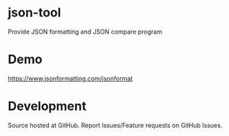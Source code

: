 # json-tool
Provide JSON formatting and JSON compare program

# Demo
https://www.jsonformatting.com/jsonformat 

# Development
Source hosted at GitHub. Report Issues/Feature requests on GitHub Issues.

